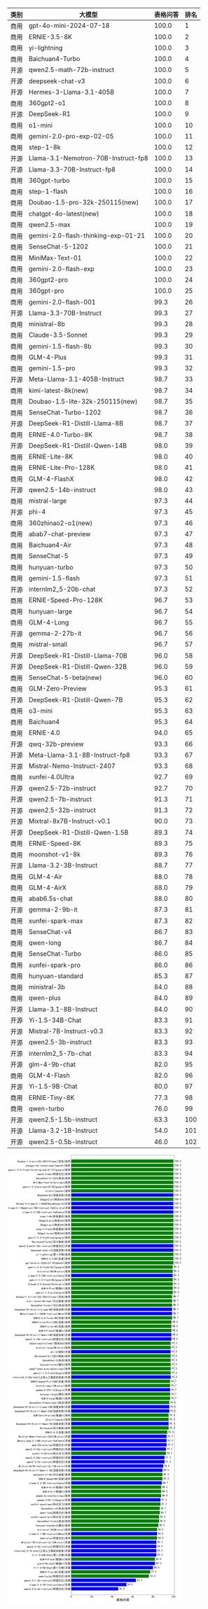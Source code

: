 
| 类别 | 大模型                         | 表格问答 | 排名 |
|-----|------------------------------|---------|----|
|商用|gpt-4o-mini-2024-07-18|100.0|1|
|商用|ERNIE-3.5-8K|100.0|2|
|商用|yi-lightning|100.0|3|
|商用|Baichuan4-Turbo|100.0|4|
|开源|qwen2.5-math-72b-instruct|100.0|5|
|开源|deepseek-chat-v3|100.0|6|
|开源|Hermes-3-Llama-3.1-405B|100.0|7|
|商用|360gpt2-o1|100.0|8|
|开源|DeepSeek-R1|100.0|9|
|商用|o1-mini|100.0|10|
|商用|gemini-2.0-pro-exp-02-05|100.0|11|
|商用|step-1-8k|100.0|12|
|开源|Llama-3.1-Nemotron-70B-Instruct-fp8|100.0|13|
|开源|Llama-3.3-70B-Instruct-fp8|100.0|14|
|商用|360gpt-turbo|100.0|15|
|商用|step-1-flash|100.0|16|
|商用|Doubao-1.5-pro-32k-250115(new)|100.0|17|
|商用|chatgpt-4o-latest(new)|100.0|18|
|商用|qwen2.5-max|100.0|19|
|商用|gemini-2.0-flash-thinking-exp-01-21|100.0|20|
|商用|SenseChat-5-1202|100.0|21|
|商用|MiniMax-Text-01|100.0|22|
|商用|gemini-2.0-flash-exp|100.0|23|
|商用|360gpt2-pro|100.0|24|
|商用|360gpt-pro|100.0|25|
|商用|gemini-2.0-flash-001|99.3|26|
|开源|Llama-3.3-70B-Instruct|99.3|27|
|商用|ministral-8b|99.3|28|
|商用|Claude-3.5-Sonnet|99.3|29|
|商用|gemini-1.5-flash-8b|99.3|30|
|商用|GLM-4-Plus|99.3|31|
|商用|gemini-1.5-pro|99.3|32|
|开源|Meta-Llama-3.1-405B-Instruct|98.7|33|
|商用|kimi-latest-8k(new)|98.7|34|
|商用|Doubao-1.5-lite-32k-250115(new)|98.7|35|
|商用|SenseChat-Turbo-1202|98.7|36|
|开源|DeepSeek-R1-Distill-Llama-8B|98.7|37|
|商用|ERNIE-4.0-Turbo-8K|98.7|38|
|开源|DeepSeek-R1-Distill-Qwen-14B|98.0|39|
|商用|ERNIE-Lite-8K|98.0|40|
|商用|ERNIE-Lite-Pro-128K|98.0|41|
|商用|GLM-4-FlashX|98.0|42|
|开源|qwen2.5-14b-instruct|98.0|43|
|商用|mistral-large|97.3|44|
|开源|phi-4|97.3|45|
|商用|360zhinao2-o1(new)|97.3|46|
|商用|abab7-chat-preview|97.3|47|
|商用|Baichuan4-Air|97.3|48|
|商用|SenseChat-5|97.3|49|
|商用|hunyuan-turbo|97.3|50|
|商用|gemini-1.5-flash|97.3|51|
|开源|internlm2_5-20b-chat|97.3|52|
|商用|ERNIE-Speed-Pro-128K|96.7|53|
|商用|hunyuan-large|96.7|54|
|商用|GLM-4-Long|96.7|55|
|开源|gemma-2-27b-it|96.7|56|
|商用|mistral-small|96.7|57|
|开源|DeepSeek-R1-Distill-Llama-70B|96.0|58|
|开源|DeepSeek-R1-Distill-Qwen-32B|96.0|59|
|商用|SenseChat-5-beta(new)|96.0|60|
|商用|GLM-Zero-Preview|95.3|61|
|开源|DeepSeek-R1-Distill-Qwen-7B|95.3|62|
|商用|o3-mini|95.3|63|
|商用|Baichuan4|95.3|64|
|商用|ERNIE-4.0|94.0|65|
|开源|qwq-32b-preview|93.3|66|
|开源|Meta-Llama-3.1-8B-Instruct-fp8|93.3|67|
|开源|Mistral-Nemo-Instruct-2407|93.3|68|
|商用|xunfei-4.0Ultra|92.7|69|
|开源|qwen2.5-72b-instruct|92.7|70|
|开源|qwen2.5-7b-instruct|91.3|71|
|开源|qwen2.5-32b-instruct|91.3|72|
|开源|Mixtral-8x7B-Instruct-v0.1|90.0|73|
|开源|DeepSeek-R1-Distill-Qwen-1.5B|89.3|74|
|商用|ERNIE-Speed-8K|89.3|75|
|商用|moonshot-v1-8k|89.3|76|
|开源|Llama-3.2-3B-Instruct|88.7|77|
|商用|GLM-4-Air|88.0|78|
|商用|GLM-4-AirX|88.0|79|
|商用|abab6.5s-chat|88.0|80|
|开源|gemma-2-9b-it|87.3|81|
|商用|xunfei-spark-max|87.3|82|
|商用|SenseChat-v4|86.7|83|
|商用|qwen-long|86.7|84|
|商用|SenseChat-Turbo|86.0|85|
|商用|xunfei-spark-pro|86.0|86|
|商用|hunyuan-standard|85.3|87|
|商用|ministral-3b|84.0|88|
|商用|qwen-plus|84.0|89|
|开源|Llama-3.1-8B-Instruct|84.0|90|
|开源|Yi-1.5-34B-Chat|83.3|91|
|开源|Mistral-7B-Instruct-v0.3|83.3|92|
|开源|qwen2.5-3b-instruct|83.3|93|
|开源|internlm2_5-7b-chat|83.3|94|
|开源|glm-4-9b-chat|82.0|95|
|商用|GLM-4-Flash|82.0|96|
|开源|Yi-1.5-9B-Chat|80.0|97|
|商用|ERNIE-Tiny-8K|77.3|98|
|商用|qwen-turbo|76.0|99|
|开源|qwen2.5-1.5b-instruct|63.3|100|
|开源|Llama-3.2-1B-Instruct|54.0|101|
|开源|qwen2.5-0.5b-instruct|46.0|102|


![lin](../pic/tableQA.png)
